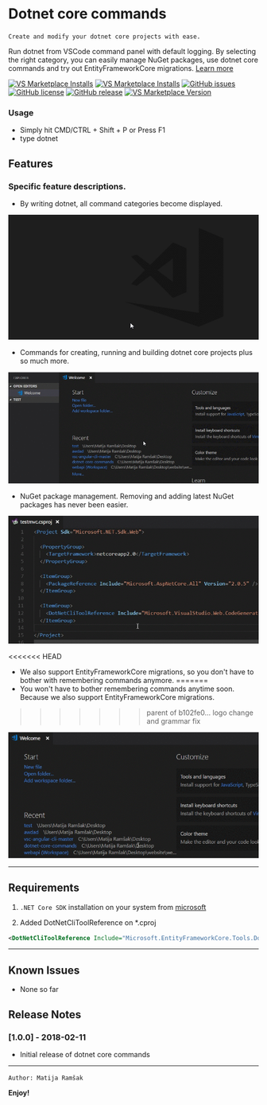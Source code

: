 


#  Dotnet core commands


`Create and modify your dotnet core projects with ease.`

Run dotnet from VSCode command panel with default logging. By selecting the right category, you can easily manage NuGet packages, use dotnet core commands and try out EntityFrameworkCore migrations. 
[Learn more](https://github.com/matijarmk/dotnet-core-commands/wiki)



[![VS Marketplace Installs](https://vsmarketplacebadge.apphb.com/installs/matijarmk.dotnet-core-commands.svg)](https://marketplace.visualstudio.com/items?itemName=matijarmk.dotnet-core-commands)
[![VS Marketplace Installs](https://vsmarketplacebadge.apphb.com/rating-short/matijarmk.dotnet-core-commands.svg)](https://marketplace.visualstudio.com/items?itemName=matijarmk.dotnet-core-commands)
[![GitHub issues](https://img.shields.io/github/issues/matijarmk/dotnet-core-commands.svg)](https://github.com/matijarmk/dotnet-core-commands/issues)
[![GitHub license](https://img.shields.io/github/license/matijarmk/dotnet-core-commands.svg)](https://github.com/matijarmk/dotnet-core-commands/blob/master/LICENSE)
[![GitHub release](https://img.shields.io/github/release/matijarmk/dotnet-core-commands.svg)](https://github.com/matijarmk/dotnet-core-commands.svg/releases) [![VS Marketplace Version](https://vsmarketplacebadge.apphb.com/version-short/matijarmk.dotnet-core-commands.svg)](https://vsmarketplacebadge.apphb.com/version-short/matijarmk.dotnet-core-commands.svg) 

</h4>

### Usage

* Simply hit CMD/CTRL + Shift + P or Press F1
* type dotnet

## Features

### Specific feature descriptions.

* By writing dotnet, all command categories become displayed.

![categories](images/category.gif)

* Commands for creating, running and building dotnet core projects plus so much more.

![categories](images/SDKcommands.gif)

* NuGet package management. Removing and adding latest NuGet packages has never been easier.

![categories](images/packages.gif)

<<<<<<< HEAD
* We also support EntityFrameworkCore migrations, so you don't have to bother with remembering commands anymore.
=======
* You won't have to bother remembering commands anytime soon. Because we also support EntityFrameworkCore migrations.
>>>>>>> parent of b102fe0... logo change and grammar fix

![categories](images/migrations.gif)

---

## Requirements

1. `.NET Core SDK` installation on your system from [microsoft](https://www.microsoft.com/net/download)

2. Added DotNetCliToolReference on \*.cproj

```xml
<DotNetCliToolReference Include="Microsoft.EntityFrameworkCore.Tools.DotNet" Version="2.0.0" /> current version
```

---

## Known Issues

* None so far

## Release Notes

### [1.0.0] - 2018-02-11

* Initial release of dotnet core commands

<!-- ### 1.0.1

Fixed issue #.

### 1.1.0

Added features X, Y, and Z. -->

---

`Author: Matija Ramšak`

**Enjoy!**
